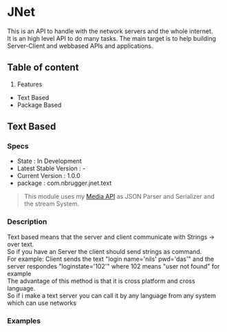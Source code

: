 # JNet

This is an API to handle with the network servers and the whole internet.   
 It is an high level API to do many tasks. The main target is to help building Server-Client and webbased APIs and applications.   


## Table of content


1. Features
	
*   Text Based
*   Package Based


## Text Based

### Specs
*   State                 : In Development
*   Latest Stable Version : -
*   Current Version       : 1.0.0
*   package               : com.nbrugger.jnet.text

> This module uses my [Media API][mapi] as JSON Parser and Serializer and the stream System.

### Description

Text based means that the server and client communicate with Strings -> over text.  
So if you have an Server the client should send strings as command.  
For example:
Client sends the text "login name='nils' pwd='das'" and the server respondes "loginstate='102'" where 102 means "user not found" for example   
The advantage of this method is that it is cross platform and cross language.  
So if i make a text server you can call it by any language from any system which can use networks   

### Examples







[mapi]: https://github.com/nbrugger-tgm/Niton-Media-Framework "Media API" 